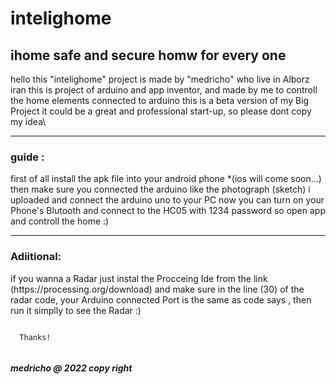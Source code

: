 # intelighome
<body>
  <h2>
  ihome safe and secure homw for every one 
  </h2>
  <p>
    hello 
this "intelighome" project is made by "medricho" who live in Alborz iran 
this is project of arduino and app inventor, and made by me to controll the home elements connected to arduino 
this is a beta version of my Big Project it could be a great and professional start-up, so please dont copy my idea\
    </p>
  <hr>
   <h3> guide : </h3>
  <p >
first of all install the apk file into your android phone *(ios will come soon...)
then make sure you connected the arduino like the photograph (sketch) i uploaded 
and connect the arduino uno to your PC 
now you can turn on your Phone's Blutooth and connect to the HC05 with 1234 password 
so open app and controll the home :)
  </p>
  <hr>
  <h3>
  Adiitional:
  </h3>
  <p>
    if you wanna a Radar just instal the Procceing Ide from the link (https://processing.org/download) and make sure in the line (30) of the radar code,
your Arduino connected Port is the same as code says , then run it simplly to see the Radar :) 
   </p>
  <code>
  Thanks!
  </code>
  <h5>
    medricho @ 2022 copy right
    </h5>
  </body>

